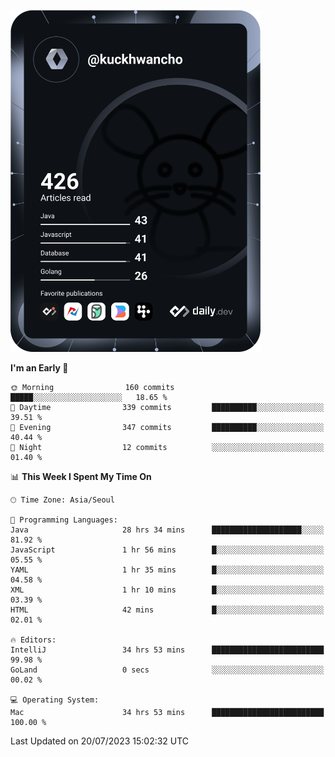 <a href="https://app.daily.dev/kuckhwancho"><img src="https://github.com/kuckjwi0928/kuckjwi0928/blob/master/devcard.svg" width="400" alt="Kuckjwi Devcard"/></a>

<!--START_SECTION:waka-->
**I'm an Early 🐤** 

```text
🌞 Morning                160 commits         █████░░░░░░░░░░░░░░░░░░░░   18.65 % 
🌆 Daytime                339 commits         ██████████░░░░░░░░░░░░░░░   39.51 % 
🌃 Evening                347 commits         ██████████░░░░░░░░░░░░░░░   40.44 % 
🌙 Night                  12 commits          ░░░░░░░░░░░░░░░░░░░░░░░░░   01.40 % 
```


📊 **This Week I Spent My Time On** 

```text
🕑︎ Time Zone: Asia/Seoul

💬 Programming Languages: 
Java                     28 hrs 34 mins      ████████████████████░░░░░   81.92 % 
JavaScript               1 hr 56 mins        █░░░░░░░░░░░░░░░░░░░░░░░░   05.55 % 
YAML                     1 hr 35 mins        █░░░░░░░░░░░░░░░░░░░░░░░░   04.58 % 
XML                      1 hr 10 mins        █░░░░░░░░░░░░░░░░░░░░░░░░   03.39 % 
HTML                     42 mins             █░░░░░░░░░░░░░░░░░░░░░░░░   02.01 % 

🔥 Editors: 
IntelliJ                 34 hrs 53 mins      █████████████████████████   99.98 % 
GoLand                   0 secs              ░░░░░░░░░░░░░░░░░░░░░░░░░   00.02 % 

💻 Operating System: 
Mac                      34 hrs 53 mins      █████████████████████████   100.00 % 
```


 Last Updated on 20/07/2023 15:02:32 UTC
<!--END_SECTION:waka-->
